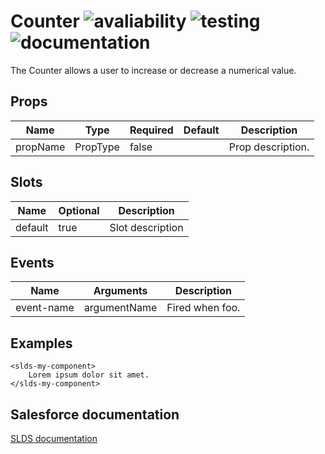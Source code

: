 # Counter ![avaliability](https://img.shields.io/badge/avaliability-available-green.svg)  ![testing](https://img.shields.io/badge/coverage-0%25-red.svg) ![documentation](https://img.shields.io/badge/documentation-draft-red.svg)

The Counter allows a user to increase or decrease a numerical value.

## Props

| Name      | Type    | Required | Default | Description |
| -------- | -------- | -------- | ------- | ----------- |
| propName | PropType | false    |         | Prop description. |

## Slots

| Name    | Optional | Description |
| ------- | -------- | ----------- |
| default | true     | Slot description |


## Events

| Name       | Arguments    | Description                            |
| ---------- | ------------ | -------------------------------------- |
| event-name | argumentName | Fired when foo. |

## Examples

```vue
<slds-my-component>
    Lorem ipsum dolor sit amet.
</slds-my-component>
```

## Salesforce documentation
[SLDS documentation](https://www.lightningdesignsystem.com/components/counter/)
